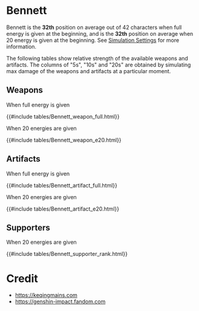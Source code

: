 # Bennett

Bennett is the **32th** position on average out of 42
characters when full energy is given at the beginning, and is the
**32th** position on average when 20 energy is given at the
beginning. See [Simulation Settings](./simulation_settings.md) for more
information.

The following tables show relative strength of the available weapons and
artifacts. The columns of "5s", "10s" and "20s" are obtained by
simulating max damage of the weapons and artifacts at a particular
moment.

## Weapons

When full energy is given

{{#include tables/Bennett_weapon_full.html}}

When 20 energies are given

{{#include tables/Bennett_weapon_e20.html}}

## Artifacts

When full energy is given

{{#include tables/Bennett_artifact_full.html}}

When 20 energies are given

{{#include tables/Bennett_artifact_e20.html}}

## Supporters

When 20 energies are given

{{#include tables/Bennett_supporter_rank.html}}

# Credit

- <https://keqingmains.com>
- <https://genshin-impact.fandom.com>
